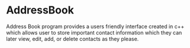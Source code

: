 # AddressBook
Address Book program provides a users friendly interface created in c++ which allows user to store important contact information which they can later view, edit, add, or delete contacts as they please.
